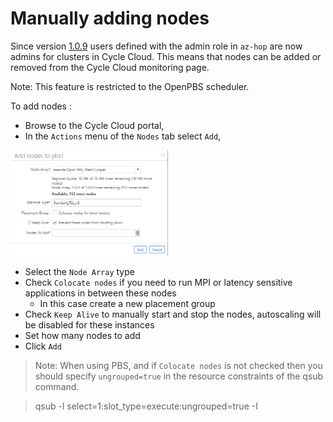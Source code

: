# Manually adding nodes
Since version [1.0.9](https://github.com/Azure/az-hop/releases/tag/v1.0.9) users defined with the admin role in `az-hop` are now admins for clusters in Cycle Cloud. This means that nodes can be added or removed from the Cycle Cloud monitoring page.

Note: This feature is restricted to the OpenPBS scheduler.

To add nodes :
- Browse to the Cycle Cloud portal,
- In the `Actions` menu of the `Nodes` tab select `Add`,

<img src="../images/cyclecloud_add_nodes.png" width="50%">

- Select the `Node Array` type
- Check `Colocate nodes` if you need to run MPI or latency sensitive applications in between these nodes
  - In this case create a new placement group
- Check `Keep Alive` to manually start and stop the nodes, autoscaling will be disabled for these instances
- Set how many nodes to add
- Click `Add`

> Note: When using PBS, and if `Colocate nodes` is not checked then you should specify `ungrouped=true` in the resource constraints of the qsub command.

> qsub -l select=1:slot_type=execute:ungrouped=true -I

